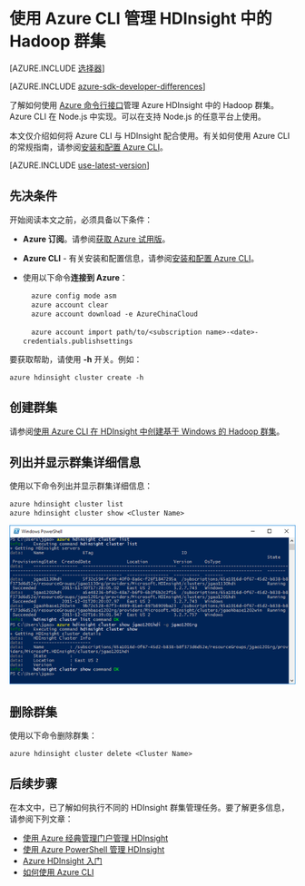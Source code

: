 <properties
	pageTitle="使用 Azure CLI 管理 Hadoop 群集 | Azure"
	description="如何使用 Azure CLI 管理 HDInsight 中的 Hadoop 群集"
	services="hdinsight"
	editor="cgronlun"
	manager="paulettm"
	authors="mumian"
	tags="azure-portal"
	documentationCenter=""/>

<tags
	ms.service="hdinsight"
	ms.workload="big-data"
	ms.tgt_pltfrm="na"
	ms.devlang="na"
	ms.topic="article"
	ms.date="11/15/2016"
	wacn.date="12/30/2016"
	ms.author="jgao"/>

# 使用 Azure CLI 管理 HDInsight 中的 Hadoop 群集

[AZURE.INCLUDE [选择器](../../includes/hdinsight-portal-management-selector.md)]

[AZURE.INCLUDE [azure-sdk-developer-differences](../../includes/azure-sdk-developer-differences.md)]

了解如何使用 [Azure 命令行接口](/documentation/articles/xplat-cli-install/)管理 Azure HDInsight 中的 Hadoop 群集。Azure CLI 在 Node.js 中实现。可以在支持 Node.js 的任意平台上使用。

本文仅介绍如何将 Azure CLI 与 HDInsight 配合使用。有关如何使用 Azure CLI 的常规指南，请参阅[安装和配置 Azure CLI][azure-command-line-tools]。

[AZURE.INCLUDE [use-latest-version](../../includes/hdinsight-use-latest-cli.md)]

## 先决条件

开始阅读本文之前，必须具备以下条件：

- **Azure 订阅**。请参阅[获取 Azure 试用版](/pricing/1rmb-trial/)。
- **Azure CLI** - 有关安装和配置信息，请参阅[安装和配置 Azure CLI](/documentation/articles/xplat-cli-install/)。
- 使用以下命令**连接到 Azure**：

		azure config mode asm
		azure account clear
		azure account download -e AzureChinaCloud

		azure account import path/to/<subscription name>-<date>-credentials.publishsettings

要获取帮助，请使用 **-h** 开关。例如：

	azure hdinsight cluster create -h
	
## 创建群集

请参阅[使用 Azure CLI 在 HDInsight 中创建基于 Windows 的 Hadoop 群集](/documentation/articles/hdinsight-hadoop-create-windows-clusters-cli/)。

## 列出并显示群集详细信息
使用以下命令列出并显示群集详细信息：

	azure hdinsight cluster list
	azure hdinsight cluster show <Cluster Name>

![HDI.CLIListCluster][image-cli-clusterlisting]


## 删除群集
使用以下命令删除群集：

	azure hdinsight cluster delete <Cluster Name>

## 后续步骤
在本文中，已了解如何执行不同的 HDInsight 群集管理任务。要了解更多信息，请参阅下列文章：

* [使用 Azure 经典管理门户管理 HDInsight][hdinsight-admin-portal]
* [使用 Azure PowerShell 管理 HDInsight][hdinsight-admin-powershell]
* [Azure HDInsight 入门][hdinsight-get-started]
* [如何使用 Azure CLI][azure-command-line-tools]


[azure-command-line-tools]: /documentation/articles/xplat-cli-install/
[azure-create-storageaccount]: /documentation/articles/storage-create-storage-account/
[azure-purchase-options]: /pricing/overview/
[azure-member-offers]: /pricing/member-offers/
[azure-trial]: /pricing/1rmb-trial/


[hdinsight-admin-portal]: /documentation/articles/hdinsight-administer-use-management-portal-v1/
[hdinsight-admin-powershell]: /documentation/articles/hdinsight-administer-use-powershell/
[hdinsight-get-started]: /documentation/articles/hdinsight-hadoop-tutorial-get-started-windows-v1/

[image-cli-account-download-import]: ./media/hdinsight-administer-use-command-line/HDI.CLIAccountDownloadImport.png
[image-cli-clustercreation]: ./media/hdinsight-administer-use-command-line/HDI.CLIClusterCreation.png
[image-cli-clustercreation-config]: ./media/hdinsight-administer-use-command-line/HDI.CLIClusterCreationConfig.png
[image-cli-clusterlisting]: ./media/hdinsight-administer-use-command-line/HDI.CLIListClusters.png "列出并显示群集"

<!---HONumber=Mooncake_Quality_Review_1202_2016-->
